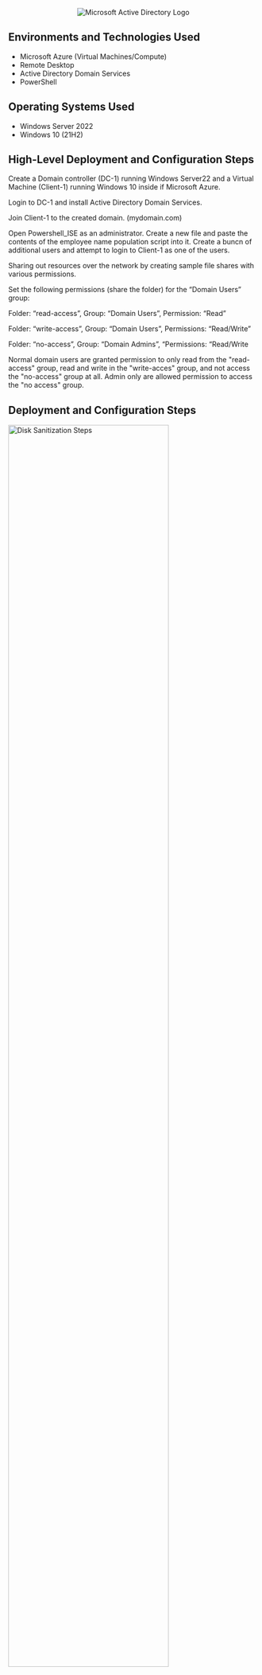 <p align="center">
<img src="https://i.imgur.com/pU5A58S.png" alt="Microsoft Active Directory Logo"/>
</p>



<h2>Environments and Technologies Used</h2>

- Microsoft Azure (Virtual Machines/Compute)
- Remote Desktop
- Active Directory Domain Services
- PowerShell

<h2>Operating Systems Used </h2>

- Windows Server 2022
- Windows 10 (21H2)

<h2>High-Level Deployment and Configuration Steps</h2>

 Create a Domain controller (DC-1) running Windows Server22 and a Virtual Machine (Client-1) running Windows 10 inside if Microsoft Azure.
 
 Login to DC-1 and install Active Directory Domain Services.

 Join Client-1 to the created domain. (mydomain.com)

 Open Powershell_ISE as an administrator. Create a new file and paste the contents of the employee name population script into it. Create a buncn of additional users   and attempt to login to Client-1 as one of the users.
 
 Sharing out resources over the network by creating sample file shares with various permissions.

Set the following permissions (share the folder) for the “Domain Users” group:

Folder: “read-access”, Group: “Domain Users”, Permission: “Read”

Folder: “write-access”, Group: “Domain Users”, Permissions: “Read/Write”

Folder: “no-access”, Group: “Domain Admins”, “Permissions: “Read/Write

Normal domain users are granted permission to only read from the "read-access" group, read and write in the "write-acces" group, and not access the "no-access" group at all. Admin only are allowed permission to access the "no access" group.

<h2>Deployment and Configuration Steps</h2>

<p>
<img src="https://i.imgur.com/HBDt4Md.png" height="80%" width="80%" alt="Disk Sanitization Steps"/>
</p>
<p>
Created a domain controller named DC-1 and a virtual Machine named Client-1 inside of a Micrsoft Azure resource group.
</p>
<br />

<p>
<img src="https://i.imgur.com/yN3fIDd.png" height="80%" width="80%" alt="Disk Sanitization Steps"/>
</p>
<p>
 Install Active Directory Domain Services on Domain Controller DC-1.
</p>
<br />

<p>
<img src="https://i.imgur.com/rhP1rSn.png" height="80%" width="80%" alt="Disk Sanitization Steps"/>
</p>
<p>
Join Client-1 to the created domain name for the domain controller DC-1. (mydomain.com)
</p>
<br />

 
<p>
<img src="https://i.imgur.com/tNFMxRP.png" height="80%" width="80%" alt="Disk Sanitization Steps"/>
</p>
<p>
Open Powershell_ISE as an administrator.
</p>
<br />

<p>
<img src="https://i.imgur.com/4SHVgrG.png" height="80%" width="80%" alt="Disk Sanitization Steps"/>
</p>
<p>
Create a new file and paste the contents of the employee name population script into it. Create a buncn of additional users. 
</p>
<br />

<p>
<img src="https://i.imgur.com/rb4ieTw.png" height="80%" width="80%" alt="Disk Sanitization Steps"/>
</p>
<p>

</p>
<br />

<p>
<img src="https://i.imgur.com/EQXNfOj.png" height="80%" width="80%" alt="Disk Sanitization Steps"/>
</p>
<p>
 Attempt to login to Client-1 as one of the users. In this case, the user name chosen from the random list generated in Powershell_ISE in the previous section was Falojo.Kugori.
</p>
<br />

